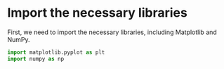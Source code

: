 # Import the necessary libraries

First, we need to import the necessary libraries, including Matplotlib and NumPy.

```python
import matplotlib.pyplot as plt
import numpy as np
```
